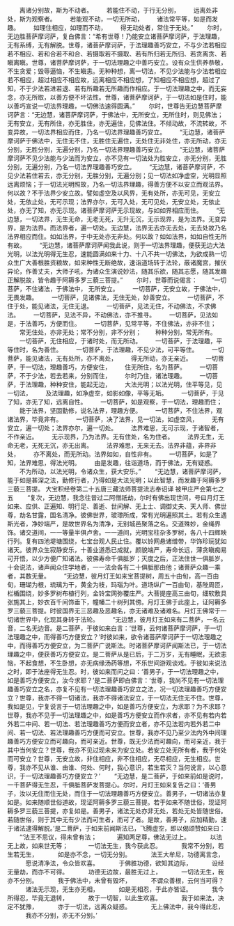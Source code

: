 <!-- { "loadSidebar": true } -->
　　离诸分别故，斯为不动者。
　　若能住不动，于行无分别，
　　远离处非处，斯为观察者。
　　若能观不动，一切无所动，
　　诸法常平等，如是而发趣。
　　如理住相应，如理而不动，
　　得无动处者，常住于无处。”
　　尔时，无边胜菩萨摩诃萨，复白佛言：“希有世尊！乃能安立诸菩萨摩诃萨，于法理趣，无有系缚，无有解脱。世尊，诸菩萨摩诃萨，于法理趣善巧安立，不与少法若相应若不相应、若和合若不和合、若摄取若不摄取、若有所归若无所归、若贪离贪、若瞋离瞋。世尊，诸菩萨摩诃萨，于一切法理趣之中善巧安立。设有众生供养恭敬，不生贪爱；毁辱逼恼，不生瞋恚。无种种想，离一切法，不见少法能与少法若相应若不相应，超过相应不相应故，远离相应不相应想，了知相应不相应想，超过了知，不于少法若进若退、若有所趣若无所趣而作相应。于一切法理趣之中，而无妄念，亦无所取，以善方便不坏法性。世尊，诸菩萨摩诃萨，于一切法如是住时，能以善巧宣说一切法界理趣，一切佛法速得圆满。”
　　尔时，世尊告无边慧菩萨摩诃萨言：“无边慧，诸菩萨摩诃萨，于佛法中，无所安立，无所住时，则见佛法；无有安立，无有所住，亦无胜住，亦无遍住，见佛法住。不倾动故，不流转故，不变异故，一切法界相应而住，乃名一切法界理趣善巧安立。
　　“无边慧，诸菩萨摩诃萨于佛法中，无住无不住，无胜住无遍住，无处住无非处住，亦无所动，亦无分别，无胜分别，无遍分别，乃名一切法界理趣善巧安立。
　　“无边慧，诸菩萨摩诃萨不见少法能与少法而为安立，亦不见有一切法处为胜安立，亦无分别，无胜分别，无遍分别，乃名一切法界理趣善巧安立。
　　“无边慧，诸菩萨摩诃萨，不见少法若住若去，亦无分别，无胜分别，无遍分别；见一切法如净虚空，光明显照远离烦恼；于一切法光明照故，乃名一切法界理趣，得善方便不以安立而观法界。何以故？不于法界少安立故。譬如虚空及以风界，无有处所，亦无可见，无安立处，无依止处，无可示现；法界亦尔，无可入处，无可见处，无安立处，无依止处，亦无了知，亦无示现。诸菩萨摩诃萨无示现故，与如如界相应而住。
　　“无边慧，一切法界，无生无命，无老无死，无升无沉，无示现界，是为法界。无变异界，是为法界。而法界者，遍一切处。无边慧，法界无去亦无去处，无去处故乃名法界相应而住。如如法界，于中无处亦无非处。何以故？如如法界，如如自性无所有故。
　　“无边慧，诸菩萨摩诃萨闻我此说，则于一切法界理趣，便获无边大法光明，以法光明得无生忍，速能圆满如来十力、十八不共一切佛法，为欲成熟一切众生广大善根胜资粮故，如来种性无断绝故，速诣道场转于法轮，蔽诸魔宫，摧伏异论，作善丈夫，大师子吼，为诸众生演说妙法，随其乐欲，随其志愿，随其发趣正解脱故，皆令趣于阿耨多罗三藐三菩提。”
　　尔时，世尊而说偈言：
　　“一切菩萨，不住诸法，于佛法中，
无所安立。
　　一切菩萨，无安立故，于佛法中，无畏发趣。
　　一切菩萨，见诸佛法，无住无处，妙善安立。
　　一切菩萨，不住于处，能见诸法，无住无退。
　　一切菩萨，见法无住，不动佛法，不求佛法。
　　一切菩萨，见法不异，不动佛法，亦不推寻。
　　一切菩萨，见法如是，于法善巧，方便而住。
　　一切菩萨，见常平等，不住佛法，亦非不住；
　　常无住处，亦非无处；常不分别，非不分别；
　　种种分别，常无所有。
　　一切菩萨，无住相应，于诸时处，而无所动。
　　一切菩萨，于法理趣，平等住时，名为善住。
　　一切菩萨，于法理趣，不见少法，可平等住。
　　一切菩萨，能见诸法，无有处所，亦不离处，
　　得无所动，亦无亲近。
　　一切菩萨，于一切法，理趣善巧，方便安住，
　　住无所住，名为菩萨。
　　一切菩萨，不于少法，若去若来，分别而住，
　　尔时乃住，诸法理趣。
　　一切菩萨，于法理趣，种种安住，能起无边，
　　大法光明；以法光明，住平等见，见一切法，
　　及法理趣，如净虚空，如影如像，平等无垢。
　　一切菩萨，于见了知，亦无了知，远离自性。
　　一切菩萨，如是观察，于一切法，理趣而住；
　　能于法界，坚固勤修，说名法界，理趣方便。
　　一切菩萨，不住法界，观诸法界，毕竟非有。
　　一切菩萨，决了法界，见一切法，如虚空风，
　　无有安立，遍一切处；法界亦尔，遍一切处。
　　法界难思，无可示现，于诸智者，不作亲近。
　　无示现界，乃为法界。无有住处，名为住者。
　　法界无生，无命无老，无死无沉，亦无出离。
　　法界难思，无来无去。法界非蕴，非界非处，
　　亦不离处，而无所动。法界如如，自性非有。
　　一切菩萨，如是了知，法界难思，得法光明。
　　由是发趣，往诣道场，而于佛法，无有疑惑。
　　不为所动，以法光明，令诸众生，获大安乐。”
　　“无边慧，诸菩萨摩诃萨，能于如是甚深之法，勤修行者，乃得如是大法光明；以此智慧，而发趣于阿耨多罗三藐三菩提。
大宝积经卷第二十五唐三藏法师菩提流志奉诏译
被甲庄严会第七之五
　　“复次，无边慧，我念往昔过二阿僧祇劫，尔时有佛出现世间，号曰月灯王如来、应供、正遍知、明行足、善逝、世间解、无上士、调御丈夫、天人师、佛世尊，劫名甘露，国名清净。彼佛世界，玻瓈所成，常有光明遍照其土。若有众生遇斯光者，净妙端严，是故世界名为清净，无别城邑聚落之名。交道殊妙，金绳界饰。诸交道间，一一等量半俱卢舍。一一道间，光明宝柱杂多罗树，各八十四辉映行列。复有四池堤塘围绕，七宝台观人民止住。覆以铃网悬诸缯带，华饰珍玩犹如诸天。彼界众生寂静安乐，十善业道悉已成就，颜貌端严，寿命长远，薄贪瞋痴易可开悟，以少方便广知诸法。彼佛寿命千俱胝岁；灭度之后，正法住世一俱胝岁。十会说法，诸声闻众住学地者，一一法会各有二十俱胝那由他；诸菩萨众趣一乘者，其数无量。
　　“无边慧，彼月灯王如来宝菩提树，周五十由旬，高一百由旬，珊瑚为根，琉璃为干，黄金为枝，玛瑙为叶。道场纵广一百由旬，基陛周匝，栏楯围绕，妙多罗树布植行列，金铃宝网弥覆庄严。大菩提座高三由旬，细软敷具张施其上，妙衣百千间饰垂下，幢幡二十树列其傍。月灯王佛于此座上，证阿耨多罗三藐三菩提。时彼国界无三恶趣及恶趣名，亦无诸难及诸难名。月灯王佛常于一切诸世界中，化现其身转于法轮。
　　“无边慧，彼月灯王如来有二菩萨，一名云音，二名无边音。是二菩萨，于彼如来白言：‘世尊，云何诸菩萨摩诃萨，于一切法理趣之中，而得善巧方便安立？’时彼如来，欲令诸菩萨摩诃萨于一切法理趣之中，而得善巧方便安立，为二菩萨广说斯法。时诸菩萨摩诃萨闻斯法已，于一切法理趣之中，便获善巧方便安立。是二菩萨从是已后，于二万岁，无有睡眠，无欲恚恼，不起食想，不生卧想，亦无病缘汤药等想，不乐世间游观谈戏。于彼如来说法之时，即于法座得无生忍。时，彼如来而问之曰：‘善男子，于一切法理趣之中，如是善巧方便安立，汝今求耶？’是二菩萨即白佛言：‘世尊，我尚不见有一切法理趣善巧安立之名，亦复不见有一切法理趣善巧安立之法，况一切法理趣善巧方便安立？世尊，我亦不得一切诸法，我亦不得诸法安立，于一切法无住无不住。世尊，我如是见，宁复说言于一切法理趣之中，如是善巧方便安立，为求耶？为不求耶？世尊，我亦不见于一切法理趣之中，如是善巧方便安立而作求者，亦不见有若内若外若二中间、若一切法、若法理趣善巧方便而安立者，亦不见法若内若外若二中间、若一切法、若法理趣善巧方便而可安立。世尊，我亦不见乃至少法内外中间理趣善巧方便安立而可趣向，而可亲近。世尊，既无少法而可趣向，而可亲近，我于其中当何安立？世尊，我亦不见过现未来为安立处。若安立处无所有者，我于何处而可安立？世尊，无安立故，非住相应，非不住相应，无尽相应，无生相应。世尊，我亦不见从谁、由谁、何处、何时，我心意识，若生若灭？当何说言，以心意识，于一切法理趣善巧方便安立？’
　　“无边慧，是二菩萨，于如来前如是说时，一千菩萨得无生忍，千俱胝菩萨发菩提心。尔时，月灯王如来复告之曰：‘善男子，汝以无住而住无处，而住于一切法理趣善巧方便安立。善男子，一切诸法亦复如是。如来随顺世俗道故，现证阿耨多罗三藐三菩提。若于如来不随世俗，现证阿耨多罗三藐三菩提，亦复如是。善男子，诸法无处亦非无处，若处无处皆随世俗。若随世俗，则于其中无有少法而可生者，而可了者。是故，善男子，应加精勤，速于诸法逮得解脱。’是二菩萨，于如来前闻斯法已，飞腾虚空，即以偈颂赞如来曰：
　　“‘法王不思议，得未曾有法；
　　　遍知两足尊，佛法无过上。
　　　以法无上故，如来世无等；
　　　一切法无生，我今获此忍。
　　　我常不分别，若生若无生，
　　　如是亦不念，一切无分别。
　　　法王大牟尼，功德离言念，
　　　愿说清净法，令众皆欢喜。
　　　于佛胜功德，欲知其边际，
　　　设经无量劫，而亦不可得。
　　　功德无边故，最胜无过上，
　　　一切法无生，我亦不分别。
　　　我于佛法中，未曾有毁坏，
　　　不谓众善根，云何当可得？
　　　诸法无示现，无生亦无相，
　　　如是无相忍，于此亦皆证。
　　　我今所得忍，毕竟无退转，
　　　故于一切智，以此生欢喜。
　　　我于如来法，决定不犹豫，
　　　亦于一切法，远离众疑惑。
　　　无上佛法中，我今得此忍，
　　　我亦不分别，亦无不分别。’

